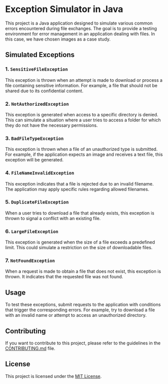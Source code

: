 # Exception Simulator in Java

This project is a Java application designed to simulate various common errors encountered during file exchanges. The goal is to provide a testing environment for error management in an application dealing with files. In this case, we have chosen images as a case study.

## Simulated Exceptions

### 1. `SensitiveFileException`

This exception is thrown when an attempt is made to download or process a file containing sensitive information. For example, a file that should not be shared due to its confidential content.

### 2. `NotAuthorizedException`

This exception is generated when access to a specific directory is denied. This can simulate a situation where a user tries to access a folder for which they do not have the necessary permissions.

### 3. `BadFileTypeException`

This exception is thrown when a file of an unauthorized type is submitted. For example, if the application expects an image and receives a text file, this exception will be generated.

### 4. `FileNameInvalidException`

This exception indicates that a file is rejected due to an invalid filename. The application may apply specific rules regarding allowed filenames.

### 5. `DuplicateFileException`

When a user tries to download a file that already exists, this exception is thrown to signal a conflict with an existing file.

### 6. `LargeFileException`

This exception is generated when the size of a file exceeds a predefined limit. This could simulate a restriction on the size of downloadable files.

### 7. `NotFoundException`

When a request is made to obtain a file that does not exist, this exception is thrown. It indicates that the requested file was not found.

## Usage

To test these exceptions, submit requests to the application with conditions that trigger the corresponding errors. For example, try to download a file with an invalid name or attempt to access an unauthorized directory.

## Contributing

If you want to contribute to this project, please refer to the guidelines in the [CONTRIBUTING.md](CONTRIBUTING.md) file.

## License

This project is licensed under the [MIT License](LICENSE.md).
